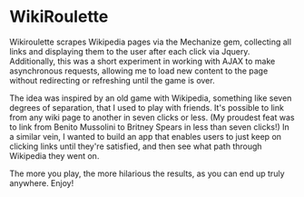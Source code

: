 # WikiRoulette

Wikiroulette scrapes Wikipedia pages via the Mechanize gem, collecting all links and displaying them to the user after each click via Jquery. Additionally, this was a short experiment in working with AJAX to make   asynchronous requests, allowing me to load new content to the page without redirecting or refreshing until the game is over.

The idea was inspired by an old game with Wikipedia, something like seven degrees of separation, that I used to play with friends. It's possible to link from any wiki page to another in seven clicks or less. (My proudest feat was to link from Benito Mussolini to Britney Spears in less than seven clicks!) In a similar vein, I wanted to build an app that enables users to just keep on clicking links until they're satisfied, and then see what path through Wikipedia they went on. 
      
The more you play, the more hilarious the results, as you can end up truly anywhere. Enjoy!
 